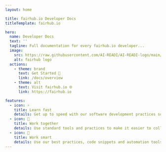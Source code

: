 ```yaml
---
layout: home

title: fairhub.io Developer Docs
titleTemplate: fairhub.io

hero:
  name: Developer Docs
  text: ''
  tagline: Full documentation for every fairhub.io developer...
  image:
    src: https://raw.githubusercontent.com/AI-READI/AI-READI-logo/main/logo/png/option2.png
    alt: fairhub logo
  actions:
    - theme: brand
      text: Get Started 🚀
      link: /docs/overview
    - theme: alt
      text: Visit fairhub.io 🌐
      link: https://fairhub.io

features:
  - icon: ⚡
    title: Learn fast
    details: Get up to speed with our software development practices so you can start contributing faster.
  - icon: 🙌
    title: Work together
    details: Use standard tools and practices to make it easier to collaborate with other AI-READI team members.
  - icon: 🧠
    title: Work smart
    details: Use our best practices, code snippets and automation tools to make your work more efficient and effective.
---
```

